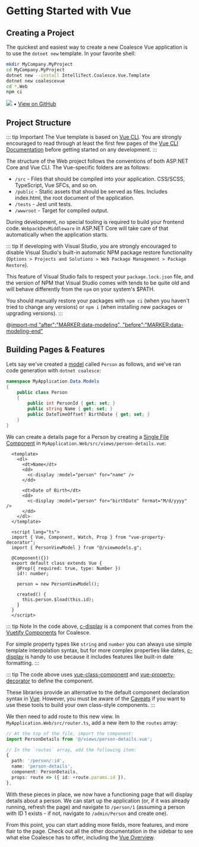 
# Getting Started with Vue

## Creating a Project

The quickest and easiest way to create a new Coalesce Vue application is to use the ``dotnet new`` template. In your favorite shell:
    
``` sh
mkdir MyCompany.MyProject
cd MyCompany.MyProject
dotnet new --install IntelliTect.Coalesce.Vue.Template
dotnet new coalescevue
cd *.Web
npm ci
```

[![](https://img.shields.io/nuget/v/IntelliTect.Coalesce.Vue.Template)](https://www.nuget.org/packages/IntelliTect.Coalesce.Vue.Template/) • [View on GitHub](https://github.com/IntelliTect/Coalesce.Vue.Template) 

## Project Structure

::: tip Important
The Vue template is based on [Vue CLI](https://cli.vuejs.org/). You are strongly encouraged to read through at least the first few pages of the [Vue CLI Documentation](https://cli.vuejs.org/guide/) before getting started on any development.
:::

The structure of the Web project follows the conventions of both ASP.NET Core and Vue CLI. The Vue-specific folders are as follows:

- ``/src`` - Files that should be compiled into your application. CSS/SCSS, TypeScript, Vue SFCs, and so on.
- ``/public`` - Static assets that should be served as files. Includes index.html, the root document of the application.
- ``/tests`` - Jest unit tests.
- ``/wwwroot`` - Target for compiled output.

During development, no special tooling is required to build your frontend code. ``WebpackDevMiddleware`` in ASP.NET Core will take care of that automatically when the application starts.

::: tip
If developing with Visual Studio, you are strongly encouraged to disable Visual Studio's built-in automatic NPM package restore functionality (``Options > Projects and Solutions > Web Package Management > Package Restore``). 

This feature of Visual Studio fails to respect your ``package.lock.json`` file, and the version of NPM that Visual Studio comes with tends to be quite old and will behave differently from the ``npm`` on your system's $PATH.

You should manually restore your packages with ``npm ci`` (when you haven't tried to change any versions) or ``npm i`` (when installing new packages or upgrading versions).
:::

@[import-md "after":"MARKER:data-modeling", "before":"MARKER:data-modeling-end"](../agnostic/getting-started-modeling.md)


## Building Pages & Features

Lets say we've created a [model](/modeling/model-types/entities.md) called `Person` as follows, and we've ran code generation with ``dotnet coalesce``:

``` c#
namespace MyApplication.Data.Models 
{
    public class Person
    {
        public int PersonId { get; set; }
        public string Name { get; set; }
        public DateTimeOffset? BirthDate { get; set; }
    }
}
```

We can create a details page for a Person by creating a [Single File Component](https://vuejs.org/v2/guide/single-file-components.html) in ``MyApplication.Web/src/views/person-details.vue``:

``` vue
  <template>
    <dl>
      <dt>Name</dt>
      <dd>
        <c-display :model="person" for="name" />
      </dd>

      <dt>Date of Birth</dt>
      <dd>
        <c-display :model="person" for="birthDate" format="M/d/yyyy" />
      </dd>
    </dl>
  </template>

  <script lang="ts"> 
  import { Vue, Component, Watch, Prop } from "vue-property-decorator";
  import { PersonViewModel } from "@/viewmodels.g";

  @Component({})
  export default class extends Vue {
    @Prop({ required: true, type: Number })
    id!: number;

    person = new PersonViewModel();

    created() {
      this.person.$load(this.id);
    }
  }
  </script>
```

::: tip Note
In the code above, [c-display](/stacks/vue/coalesce-vue-vuetify/components/c-display.md) is a component that comes from the [Vuetify Components](/stacks/vue/coalesce-vue-vuetify/overview.md) for Coalesce.

For simple property types like `string` and `number` you can always use simple template interpolation syntax, but for more complex properties like dates, [c-display](/stacks/vue/coalesce-vue-vuetify/components/c-display.md) is handy to use because it includes features like built-in date formatting.
:::


::: tip
The code above uses [vue-class-component](https://class-component.vuejs.org/) and [vue-property-decorator](https://github.com/kaorun343/vue-property-decorator) to define the component.

These libraries provide an alternative to the default component declaration syntax in [Vue](https://vuejs.org/). However, you must be aware of the [Caveats](https://class-component.vuejs.org/guide/caveats.html) if you want to use these tools to build your own class-style components.
:::

We then need to add route to this new view. In ``MyApplication.Web/src/router.ts``, add a new item to the `routes` array:

``` ts
// At the top of the file, import the component:
import PersonDetails from '@/views/person-details.vue';
```

``` ts
// In the `routes` array, add the following item:
{
  path: '/person/:id',
  name: 'person-details',
  component: PersonDetails,
  props: route => ({ id: +route.params.id }),
},
```

With these pieces in place, we now have a functioning page that will display details about a person. We can start up the application (or, if it was already running, refresh the page) and navigate to ``/person/1`` (assuming a person with ID 1 exists - if not, navigate to ``/admin/Person`` and create one).

From this point, you can start adding more fields, more features, and more flair to the page. Check out all the other documentation in the sidebar to see what else Coalesce has to offer, including the [Vue Overview](/stacks/vue/overview.md).